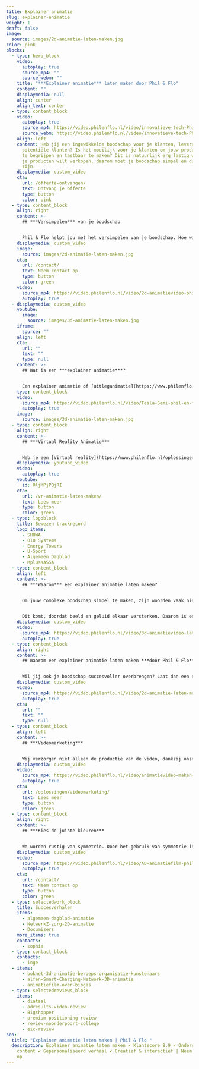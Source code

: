 ```yaml
---
title: Explainer animatie
slug: explainer-animatie
weight: 1
draft: false
image:
  source: images/2d-animatie-laten-maken.jpg
color: pink
blocks:
  - type: hero_block
    video:
      autoplay: true
      source_mp4: ""
      source_webm: ""
    title: "***Explainer animatie*** laten maken door Phil & Flo"
    content: ""
    displaymedia: null
    align: center
    align_text: center
  - type: content_block
    video:
      autoplay: true
      source_mp4: https://video.philenflo.nl/video/innovatieve-tech-Phil-en-Flo-video-website.mp4
      source_webm: https://video.philenflo.nl/video/innovatieve-tech-Phil-en-Flo-video-website.webm
    align: left
    content: Heb jij een ingewikkelde boodschap voor je klanten, leveranciers of
      potentiële klanten? Is het moeilijk voor je klanten om jouw product goed
      te begrijpen en tastbaar te maken? Dit is natuurlijk erg lastig wanneer je
      je producten wilt verkopen, daarom moet je boodschap simpel en duidelijk
      zijn.
    displaymedia: custom_video
    cta:
      url: /offerte-ontvangen/
      text: Ontvang je offerte
      type: button
      color: pink
  - type: content_block
    align: right
    content: >-
      ## ***Versimpelen*** van je boodschap


      Phil & Flo helpt jou met het versimpelen van je boodschap. Hoe wij dat doen? Met een explainer animatie. Phil & Flo is de specialist op het gebied van explainer animaties. Wij zorgen er niet alleen voor dat jouw boodschap gemakkelijk te begrijpen is, je boodschap wordt dankzij onze animaties ook zeer aantrekkelijk voor je doelgroep. De mogelijkheden zijn oneindig!
    displaymedia: custom_video
    image:
      source: images/2d-animatie-laten-maken.jpg
    cta:
      url: /contact/
      text: Neem contact op
      type: button
      color: green
    video:
      source_mp4: https://video.philenflo.nl/video/2d-animatievideo-phil-en-flo.mp4
      autoplay: true
  - displaymedia: custom_video
    youtube:
      image:
        source: images/3d-animatie-laten-maken.jpg
    iframe:
      source: ""
    align: left
    cta:
      url: ""
      text: ""
      type: null
    content: >-
      ## Wat is een ***explainer animatie***?


      Een explainer animatie of [uitleganimatie](https://www.philenflo.nl/uitleganimatie-laten-maken/) is een video waarin er kort maar krachtig iets wordt uitgelegd. Anders dan een ‘opgenomen’ video, maakt een animatie gebruik van digitaal geproduceerde beelden. Digitale tekeningen die op maat worden gemaakt. Voordeel hiervan is de controle die je hebt over de kwaliteit van de productie.
    type: content_block
    video:
      source_mp4: https://video.philenflo.nl/video/Tesla-Semi-phil-en-flo.mp4
      autoplay: true
    image:
      source: images/3d-animatie-laten-maken.jpg
  - type: content_block
    align: right
    content: >-
      ## ***Virtual Reality Animatie***


      Heb je een [Virtual reality](https://www.philenflo.nl/oplossingen/virtual-reality/) headset? Bekijk dan onze [VR animatiefilms](https://www.philenflo.nl/oplossingen/virtual-reality/) eens! Deze oplossing biedt geweldige mogelijkheden als je echt wilt opvallen. Ook geweldig om te gebruiken op beurzen of tijdens presentaties!
    displaymedia: youtube_video
    video:
      autoplay: true
    youtube:
      id: 0ljMPjPQjRI
    cta:
      url: /vr-animatie-laten-maken/
      text: Lees meer
      type: button
      color: green
  - type: logoblock
    title: Bewezen trackrecord
    logo_items:
      - SHOWA
      - OIO Systems
      - Energy Towers
      - U-Sport
      - Algemeen Dagblad
      - MplusKASSA
  - type: content_block
    align: left
    content: >-
      ## ***Waarom*** een explainer animatie laten maken?


      Om jouw complexe boodschap simpel te maken, zijn woorden vaak niet genoeg. Om een boodschap simpel en begrijpelijk te maken werkt een combinatie van beeld en geluid fantastisch.


      Dit komt, doordat beeld en geluid elkaar versterken. Daarom is een explainer animatie gemakkelijker te verwerken door ons brein dan alleen tekst, of alleen geluid. Een explainer animatie zorgt ervoor dat je brein minder hoeft te interpreteren. Daarnaast kan je in een animatie gemakkelijker emoties en nuances overbrengen door beeld en geluid. Hierdoor wordt je boodschap beter begrepen door jouw publiek.
    displaymedia: custom_video
    video:
      source_mp4: https://video.philenflo.nl/video/3d-animatievideo-laten-maken-phil-en-flo.mp4
      autoplay: true
  - type: content_block
    align: right
    content: >-
      ## Waarom een explainer animatie laten maken ***door Phil & Flo***?


      Wil jij ook je boodschap succesvoller overbrengen? Laat dan een explainer animatie maken door Phil & Flo. Wij zijn de specialist op het gebied van uitleganimaties. Bij Phil & Flo is elke explainer animatie op maat gemaakt. Dit houdt in dat onze animaties speciaal voor jou zijn ontworpen en gecreëerd door onze specialisten.
    displaymedia: custom_video
    video:
      source_mp4: https://video.philenflo.nl/video/2d-animatie-laten-maken-phil-en-flo2.mp4
      autoplay: true
    cta:
      url: ""
      text: ""
      type: null
  - type: content_block
    align: left
    content: >-
      ## ***Videomarketing***


      Wij verzorgen niet alleen de productie van de video, dankzij onze kennis van [videomarketing](https://www.philenflo.nl/oplossingen/videomarketing/) zijn wij uitstekend in staat om ervoor te zorgen dat jouw video ook echt gezien wordt door jouw klanten.  Om echt een goed beeld te geven van onze explainer animaties, raden wij ook zeker aan om onze eerder gemaakte [explainer animaties te bekijken.](https://www.philenflo.nl/portfolio/)
    displaymedia: custom_video
    video:
      source_mp4: https://video.philenflo.nl/video/animatievideo-maken-phil-en-flo.mp4
      autoplay: true
    cta:
      url: /oplossingen/videomarketing/
      text: Lees meer
      type: button
      color: green
  - type: content_block
    align: right
    content: >-
      ## ***Kies de juiste kleuren***


      We worden rustig van symmetrie. Door het gebruik van symmetrie in je vormgeving kun je een veilige, vertrouwde boodschap overbrengen. Asymmetrische beelden zorgen daarentegen voor prikkelingen en zetten aan tot actie. Ook kleuren spelen hierbij een grote rol. Zo staat bijvoorbeeld blauw voor ‘vertrouwen’ en groen voor ‘groei’ en ‘gezondheid’. Rood staat voor gevaar, warmte en actie. Kleur in je [animatie](https://www.philenflo.nl/oplossingen/animatie-laten-maken/) zorgt dus voor verschillende acties.
    displaymedia: custom_video
    video:
      source_mp4: https://video.philenflo.nl/video/AD-animatiefilm-phil-en-flo.mp4
      autoplay: true
    cta:
      url: /contact/
      text: Neem contact op
      type: button
      color: green
  - type: selectedwork_block
    title: Succesverhalen
    items:
      - algemeen-dagblad-animatie
      - NetwerkZ-zorg-2D-animatie
      - Documizers
    more_items: true
    contacts:
      - sophie
  - type: contact_block
    contacts:
      - inge
  - items:
      - boknet-3d-animatie-beroeps-organisatie-kunstenaars
      - alfen-Smart-Charging-Network-3D-animatie
      - animatiefilm-over-biogas
  - type: selectedreviews_block
    items:
      - diataal
      - adresults-video-review
      - Bigshopper
      - premium-positioning-review
      - review-noorderpoort-college
      - eic-review
seo:
  title: "Explainer animatie laten maken | Phil & Flo "
  description: Explainer animatie laten maken ✔ Klantscore 8.9 ✔ Onderscheidende
    content ✔ Gepersonaliseerd verhaal ✔ Creatief & interactief | Neem contact
    op
---
```

